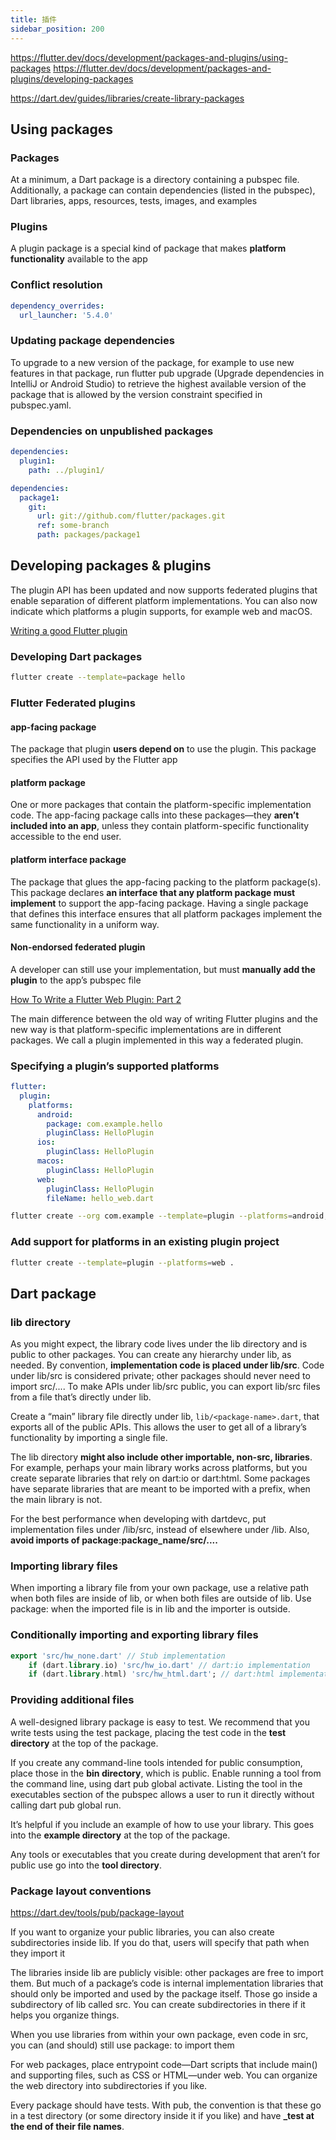 ```yaml
---
title: 插件
sidebar_position: 200
---
```


<https://flutter.dev/docs/development/packages-and-plugins/using-packages>
<https://flutter.dev/docs/development/packages-and-plugins/developing-packages>

<https://dart.dev/guides/libraries/create-library-packages>

## Using packages

### Packages

At a minimum, a Dart package is a directory containing a pubspec file. Additionally, a package can contain dependencies (listed in the pubspec), Dart libraries, apps, resources, tests, images, and examples

### Plugins

A plugin package is a special kind of package that makes **platform functionality** available to the app

### Conflict resolution

```yaml
dependency_overrides:
  url_launcher: '5.4.0'
```

### Updating package dependencies

To upgrade to a new version of the package, for example to use new features in that package, run flutter pub upgrade (Upgrade dependencies in IntelliJ or Android Studio) to retrieve the highest available version of the package that is allowed by the version constraint specified in pubspec.yaml.

### Dependencies on unpublished packages

```yaml
dependencies:
  plugin1:
    path: ../plugin1/
```

```yaml
dependencies:
  package1:
    git:
      url: git://github.com/flutter/packages.git
      ref: some-branch
      path: packages/package1
```

## Developing packages & plugins

The plugin API has been updated and now supports federated plugins that enable separation of different platform implementations. You can also now indicate which platforms a plugin supports, for example web and macOS.

[Writing a good Flutter plugin](https://medium.com/flutter/writing-a-good-flutter-plugin-1a561b986c9c)

### Developing Dart packages

```bash
flutter create --template=package hello
```

### Flutter Federated plugins

#### app-facing package

The package that plugin **users depend on** to use the plugin. This package specifies the API used by the Flutter app

#### platform package

One or more packages that contain the platform-specific implementation code. The app-facing package calls into these packages—they **aren’t included into an app**, unless they contain platform-specific functionality accessible to the end user.

#### platform interface package

The package that glues the app-facing packing to the platform package(s). This package declares **an interface that any platform package must implement** to support the app-facing package. Having a single package that defines this interface ensures that all platform packages implement the same functionality in a uniform way.

#### Non-endorsed federated plugin

 A developer can still use your implementation, but must **manually add the plugin** to the app’s pubspec file

[How To Write a Flutter Web Plugin: Part 2](https://medium.com/flutter/how-to-write-a-flutter-web-plugin-part-2-afdddb69ece6)

The main difference between the old way of writing Flutter plugins and the new way is that platform-specific implementations are in different packages. We call a plugin implemented in this way a federated plugin.

### Specifying a plugin’s supported platforms

```yaml
flutter:
  plugin:
    platforms:
      android:
        package: com.example.hello
        pluginClass: HelloPlugin
      ios:
        pluginClass: HelloPlugin
      macos:
        pluginClass: HelloPlugin
      web:
        pluginClass: HelloPlugin
        fileName: hello_web.dart
```

```bash
flutter create --org com.example --template=plugin --platforms=android,ios -a java hello
```

### Add support for platforms in an existing plugin project

```bash
flutter create --template=plugin --platforms=web .
```

## Dart package

### lib directory

As you might expect, the library code lives under the lib directory and is public to other packages. You can create any hierarchy under lib, as needed. By convention, **implementation code is placed under lib/src**. Code under lib/src is considered private; other packages should never need to import src/.... To make APIs under lib/src public, you can export lib/src files from a file that’s directly under lib.

Create a “main” library file directly under lib, `lib/<package-name>.dart`, that exports all of the public APIs. This allows the user to get all of a library’s functionality by importing a single file.

The lib directory **might also include other importable, non-src, libraries**. For example, perhaps your main library works across platforms, but you create separate libraries that rely on dart:io or dart:html. Some packages have separate libraries that are meant to be imported with a prefix, when the main library is not.

For the best performance when developing with dartdevc, put implementation files under /lib/src, instead of elsewhere under /lib. Also, **avoid imports of package:package_name/src/....**

### Importing library files

When importing a library file from your own package, use a relative path when both files are inside of lib, or when both files are outside of lib. Use package: when the imported file is in lib and the importer is outside.

### Conditionally importing and exporting library files

```dart
export 'src/hw_none.dart' // Stub implementation
    if (dart.library.io) 'src/hw_io.dart' // dart:io implementation
    if (dart.library.html) 'src/hw_html.dart'; // dart:html implementation    
```

### Providing additional files

A well-designed library package is easy to test. We recommend that you write tests using the test package, placing the test code in the **test directory** at the top of the package.

If you create any command-line tools intended for public consumption, place those in the **bin directory**, which is public. Enable running a tool from the command line, using dart pub global activate. Listing the tool in the executables section of the pubspec allows a user to run it directly without calling dart pub global run.

It’s helpful if you include an example of how to use your library. This goes into the **example directory** at the top of the package.

Any tools or executables that you create during development that aren’t for public use go into the **tool directory**.

### Package layout conventions

<https://dart.dev/tools/pub/package-layout>

If you want to organize your public libraries, you can also create subdirectories inside lib. If you do that, users will specify that path when they import it

The libraries inside lib are publicly visible: other packages are free to import them. But much of a package’s code is internal implementation libraries that should only be imported and used by the package itself. Those go inside a subdirectory of lib called src. You can create subdirectories in there if it helps you organize things.

When you use libraries from within your own package, even code in src, you can (and should) still use package: to import them

For web packages, place entrypoint code—Dart scripts that include main() and supporting files, such as CSS or HTML—under web. You can organize the web directory into subdirectories if you like.

Every package should have tests. With pub, the convention is that these go in a test directory (or some directory inside it if you like) and have **_test at the end of their file names**.
